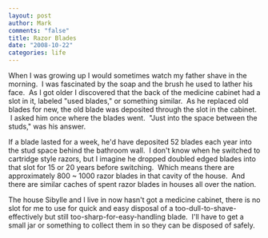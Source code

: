 ```yaml
--- 
layout: post
author: Mark
comments: "false"
title: Razor Blades
date: "2008-10-22"
categories: life
---
```

When I was growing up I would sometimes watch my father shave in the morning.  I was fascinated by the soap and the brush he used to lather his face.  As I got older I discovered that the back of the medicine cabinet had a slot in it, labeled "used blades," or something similar.  As he replaced old blades for new, the old blade was deposited through the slot in the cabinet.  I asked him once where the blades went.  "Just into the space between the studs," was his answer.  

If a blade lasted for a week, he'd have deposited 52 blades each year into the stud space behind the bathroom wall.  I don't know when he switched to cartridge style razors, but I imagine he dropped doubled edged blades into that slot for 15 or 20 years before switching.  Which means there are approximately 800 ~ 1000 razor blades in that cavity of the house.  And there are similar caches of spent razor blades in houses all over the nation.

The house Sibylle and I live in now hasn't got a medicine cabinet, there is no slot for me to use for quick and easy disposal of a too-dull-to-shave-effectively but still too-sharp-for-easy-handling blade.  I'll have to get a small jar or something to collect them in so they can be disposed of safely.
